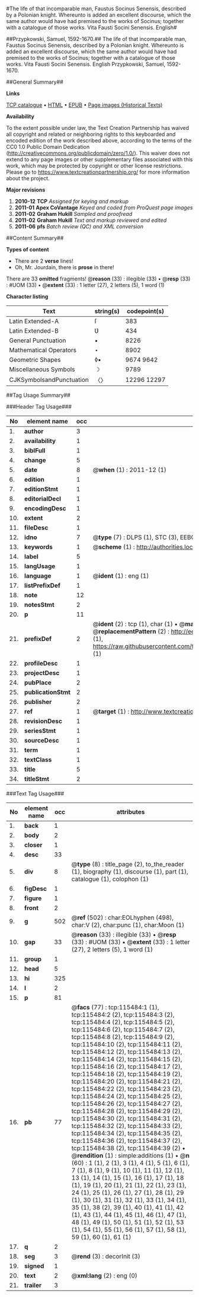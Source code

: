 #The life of that incomparable man, Faustus Socinus Senensis, described by a Polonian knight. Whereunto is added an excellent discourse, which the same author would have had premised to the works of Socinus; together with a catalogue of those works. Vita Fausti Socini Senensis. English#

##Przypkowski, Samuel, 1592-1670.##
The life of that incomparable man, Faustus Socinus Senensis, described by a Polonian knight. Whereunto is added an excellent discourse, which the same author would have had premised to the works of Socinus; together with a catalogue of those works.
Vita Fausti Socini Senensis. English
Przypkowski, Samuel, 1592-1670.

##General Summary##

**Links**

[TCP catalogue](http://www.ota.ox.ac.uk/tcp/)  • 
[HTML](http://tei.it.ox.ac.uk/tcp/Texts-HTML/free/A91/A91323.html)  • 
[EPUB](http://tei.it.ox.ac.uk/tcp/Texts-EPUB/free/A91/A91323.epub) • 
[Page images (Historical Texts)](https://historicaltexts.jisc.ac.uk/eebo-99863292e)

**Availability**

To the extent possible under law, the Text Creation Partnership has waived all copyright and related or neighboring rights to this keyboarded and encoded edition of the work described above, according to the terms of the CC0 1.0 Public Domain Dedication (http://creativecommons.org/publicdomain/zero/1.0/). This waiver does not extend to any page images or other supplementary files associated with this work, which may be protected by copyright or other license restrictions. Please go to https://www.textcreationpartnership.org/ for more information about the project.

**Major revisions**

1. __2010-12__ __TCP__ *Assigned for keying and markup*
1. __2011-01__ __Apex CoVantage__ *Keyed and coded from ProQuest page images*
1. __2011-02__ __Graham Hukill__ *Sampled and proofread*
1. __2011-02__ __Graham Hukill__ *Text and markup reviewed and edited*
1. __2011-06__ __pfs__ *Batch review (QC) and XML conversion*

##Content Summary##

**Types of content**

  * There are 2 **verse** lines!
  * Oh, Mr. Jourdain, there is **prose** in there!

There are 33 **omitted** fragments! 
 @__reason__ (33) : illegible (33)  •  @__resp__ (33) : #UOM (33)  •  @__extent__ (33) : 1 letter (27), 2 letters (5), 1 word (1)

**Character listing**


|Text|string(s)|codepoint(s)|
|---|---|---|
|Latin Extended-A|ſ|383|
|Latin Extended-B|Ʋ|434|
|General Punctuation|•|8226|
|Mathematical Operators|⋆|8902|
|Geometric Shapes|◊▪|9674 9642|
|Miscellaneous Symbols|☽|9789|
|CJKSymbolsandPunctuation|〈〉|12296 12297|

##Tag Usage Summary##

###Header Tag Usage###

|No|element name|occ|attributes|
|---|---|---|---|
|1.|__author__|3||
|2.|__availability__|1||
|3.|__biblFull__|1||
|4.|__change__|5||
|5.|__date__|8| @__when__ (1) : 2011-12 (1)|
|6.|__edition__|1||
|7.|__editionStmt__|1||
|8.|__editorialDecl__|1||
|9.|__encodingDesc__|1||
|10.|__extent__|2||
|11.|__fileDesc__|1||
|12.|__idno__|7| @__type__ (7) : DLPS (1), STC (3), EEBO-CITATION (1), PROQUEST (1), VID (1)|
|13.|__keywords__|1| @__scheme__ (1) : http://authorities.loc.gov/ (1)|
|14.|__label__|5||
|15.|__langUsage__|1||
|16.|__language__|1| @__ident__ (1) : eng (1)|
|17.|__listPrefixDef__|1||
|18.|__note__|12||
|19.|__notesStmt__|2||
|20.|__p__|11||
|21.|__prefixDef__|2| @__ident__ (2) : tcp (1), char (1)  •  @__matchPattern__ (2) : ([0-9\-]+):([0-9IVX]+) (1), (.+) (1)  •  @__replacementPattern__ (2) : http://eebo.chadwyck.com/downloadtiff?vid=$1&page=$2 (1), https://raw.githubusercontent.com/textcreationpartnership/Texts/master/tcpchars.xml#$1 (1)|
|22.|__profileDesc__|1||
|23.|__projectDesc__|1||
|24.|__pubPlace__|2||
|25.|__publicationStmt__|2||
|26.|__publisher__|2||
|27.|__ref__|1| @__target__ (1) : http://www.textcreationpartnership.org/docs/. (1)|
|28.|__revisionDesc__|1||
|29.|__seriesStmt__|1||
|30.|__sourceDesc__|1||
|31.|__term__|1||
|32.|__textClass__|1||
|33.|__title__|5||
|34.|__titleStmt__|2||


###Text Tag Usage###

|No|element name|occ|attributes|
|---|---|---|---|
|1.|__back__|1||
|2.|__body__|2||
|3.|__closer__|1||
|4.|__desc__|33||
|5.|__div__|8| @__type__ (8) : title_page (2), to_the_reader (1), biography (1), discourse (1), part (1), catalogue (1), colophon (1)|
|6.|__figDesc__|1||
|7.|__figure__|1||
|8.|__front__|2||
|9.|__g__|502| @__ref__ (502) : char:EOLhyphen (498), char:V (2), char:punc (1), char:Moon (1)|
|10.|__gap__|33| @__reason__ (33) : illegible (33)  •  @__resp__ (33) : #UOM (33)  •  @__extent__ (33) : 1 letter (27), 2 letters (5), 1 word (1)|
|11.|__group__|1||
|12.|__head__|5||
|13.|__hi__|325||
|14.|__l__|2||
|15.|__p__|81||
|16.|__pb__|77| @__facs__ (77) : tcp:115484:1 (1), tcp:115484:2 (2), tcp:115484:3 (2), tcp:115484:4 (2), tcp:115484:5 (2), tcp:115484:6 (2), tcp:115484:7 (2), tcp:115484:8 (2), tcp:115484:9 (2), tcp:115484:10 (2), tcp:115484:11 (2), tcp:115484:12 (2), tcp:115484:13 (2), tcp:115484:14 (2), tcp:115484:15 (2), tcp:115484:16 (2), tcp:115484:17 (2), tcp:115484:18 (2), tcp:115484:19 (2), tcp:115484:20 (2), tcp:115484:21 (2), tcp:115484:22 (2), tcp:115484:23 (2), tcp:115484:24 (2), tcp:115484:25 (2), tcp:115484:26 (2), tcp:115484:27 (2), tcp:115484:28 (2), tcp:115484:29 (2), tcp:115484:30 (2), tcp:115484:31 (2), tcp:115484:32 (2), tcp:115484:33 (2), tcp:115484:34 (2), tcp:115484:35 (2), tcp:115484:36 (2), tcp:115484:37 (2), tcp:115484:38 (2), tcp:115484:39 (2)  •  @__rendition__ (1) : simple:additions (1)  •  @__n__ (60) : 1 (1), 2 (1), 3 (1), 4 (1), 5 (1), 6 (1), 7 (1), 8 (1), 9 (1), 10 (1), 11 (1), 12 (1), 13 (1), 14 (1), 15 (1), 16 (1), 17 (1), 18 (1), 19 (1), 20 (1), 21 (1), 22 (1), 23 (1), 24 (1), 25 (1), 26 (1), 27 (1), 28 (1), 29 (1), 30 (1), 31 (1), 32 (1), 33 (1), 34 (1), 35 (1), 38 (2), 39 (1), 40 (1), 41 (1), 42 (1), 43 (1), 44 (1), 45 (1), 46 (1), 47 (1), 48 (1), 49 (1), 50 (1), 51 (1), 52 (1), 53 (1), 54 (1), 55 (1), 56 (1), 57 (1), 58 (1), 59 (1), 60 (1), 61 (1)|
|17.|__q__|2||
|18.|__seg__|3| @__rend__ (3) : decorInit (3)|
|19.|__signed__|1||
|20.|__text__|2| @__xml:lang__ (2) : eng (0)|
|21.|__trailer__|3||
